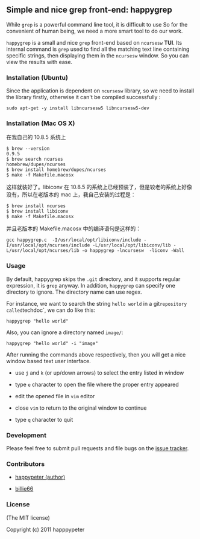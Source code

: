 ## Simple and nice grep front-end: happygrep

While `grep` is a powerful command line tool, it is difficult to use
So for the convenient of human being, we need a more smart
tool to do our work.

`happygrep` is a small and nice `grep` front-end based on `ncursesw` __TUI__.
Its internal command is `grep` used to find all the matching text line
containing specific strings, then displaying them in the `ncursesw` window.
So you can view the results with ease.

### Installation (Ubuntu)

Since the application is dependent on `ncursesw` library, so we need to
install the library firstly, otherwise it can't be compiled successfully :

    sudo apt-get -y install libncursesw5 libncursesw5-dev

### Installation (Mac OS X)

在我自己的 10.8.5 系统上

    $ brew --version
    0.9.5
    $ brew search ncurses
    homebrew/dupes/ncurses
    $ brew install homebrew/dupes/ncurses
    $ make -f Makefile.macosx

这样就装好了。libiconv 在 10.8.5
的系统上已经预装了，但是较老的系统上好像没有，所以在老版本的 mac
上，我自己安装的过程是：

    $ brew install ncurses
    $ brew install libiconv
    $ make -f Makefile.macosx

并且老版本的 Makefile.macosx 中的编译语句是这样的：

    gcc happygrep.c  -I/usr/local/opt/libiconv/include -I/usr/local/opt/ncurses/include -L/usr/local/opt/libiconv/lib -L/usr/local/opt/ncurses/lib -o happygrep -lncursesw  -liconv -Wall

### Usage

By default, happygrep skips the `.git` directory, and it supports regular
expression, it is `grep` anyway. In addition, `happygrep` can specify one
directory to ignore. The directory name can use regex.

For instance, we want to search the string `hello world` in a git` repository called
`techdoc`, we can do like this:

    happygrep "hello world"

Also, you can ignore a directory named `image/`:

    happygrep "hello world" -i "image"

After running the commands above respectively, then you will get a nice window based
text user interface.

* use `j` and `k` (or up/down arrows) to select the entry listed in window

* type `e` character to open the file where the proper entry appeared

* edit the opened file in `vim` editor

* close `vim` to return to the original window to continue

* type `q` character to quit

### Development

Please feel free to submit pull requests and file bugs on the [issue
tracker](https://github.com/happypeter/happygrep/issues).

### Contributors

* [happypeter (author)](https://github.com/happypeter)

* [billie66](https://github.com/billie66)

### License

(The MIT license)

Copyright (c) 2011 happpypeter

